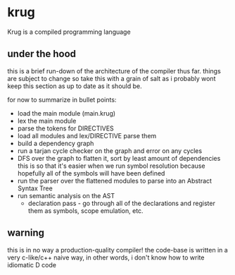 # krug
Krug is a compiled programming language

## under the hood
this is a brief run-down of the architecture 
of the compiler thus far. things are subject
to change so take this with a grain of salt as
i probably wont keep this section as up to date
as it should be.

for now to summarize in bullet points:

- load the main module (main.krug)
- lex the main module
- parse the tokens for DIRECTIVES
- load all modules and lex/DIRECTIVE parse them
- build a dependency graph
- run a tarjan cycle checker on the graph and 
error on any cycles
- DFS over the graph to flatten it, sort by 
least amount of dependencies this is so that 
it's easier when we run symbol resolution because
hopefully all of the symbols will have been defined
- run the parser over the flattened modules to parse
into an Abstract Syntax Tree
- run semantic analysis on the AST
    * declaration pass - go through all of the declarations
    and register them as symbols, scope emulation, etc.

## warning
this is in no way a production-quality compiler!
the code-base is written in a very c-like/c++ 
naive way, in other words, i don't know how to 
write idiomatic D code
